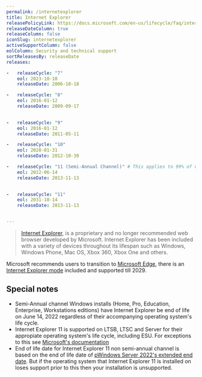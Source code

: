 ```yaml
---
permalink: /internetexplorer
title: Internet Explorer
releasePolicyLink: https://docs.microsoft.com/en-us/lifecycle/faq/internet-explorer-microsoft-edge#what-is-the-lifecycle-policy-for-internet-explorer-
releaseDateColumn: true
releaseColumn: false
iconSlug: internetexplorer
activeSupportColumn: false
eolColumn: Security and technical support
sortReleasesBy: releaseDate
releases:

-   releaseCycle: "7" 
    eol: 2023-10-10
    releaseDate: 2006-10-18

-   releaseCycle: "8"
    eol: 2016-01-12
    releaseDate: 2009-09-17

    
-   releaseCycle: "9"
    eol: 2016-01-12
    releaseDate: 2011-05-11

-   releaseCycle: "10"
    eol: 2020-01-31
    releaseDate: 2012-10-30

-   releaseCycle: "11 (Semi-Annual Channel)" # This applies to 99% of users
    eol: 2022-06-14
    releaseDate: 2013-11-13

    
-   releaseCycle: "11"
    eol: 2031-10-14
    releaseDate: 2013-11-13


---
```


> [Internet Explorer](https://www.microsoft.com/en-us/download/internet-explorer.aspx), is a proprietary and no longer recommended web browser developed by Microsoft. Internet Explorer has been included with a variety of devices throughout its lifespan such as Windows, Windows Phone, Mac OS, Xbox 360, Xbox One and others.

Microsoft recommends users to transition to [Microsoft Edge](https://www.microsoft.com/en-us/edge), there is an [Internet Explorer mode](https://docs.microsoft.com/en-us/deployedge/edge-ie-mode) included and supported till 2029.

## Special notes

- Semi-Annual channel Windows installs (Home, Pro, Education, Enterprise, Workstations editions) have Internet Explorer be end of life on June 14, 2022 regardless of their accompanying operating system's life cycle.
- Internet Explorer 11 is supported on LTSB, LTSC and Server for their appropiate operating system's life cycle, including ESU. For exceptions to this see [Microsoft's documentation](https://docs.microsoft.com/en-us/lifecycle/faq/internet-explorer-microsoft-edge#what-is-the-lifecycle-policy-for-internet-explorer-)
- End of life date for Internet Explorer 11 non semi-annual channel is based on the end of life date of [pWindows Server 2022's extended end date](https://docs.microsoft.com/en-us/lifecycle/products/windows-server-2022). But if the operating system that Internet Explorer 11 is installed on loses support prior to this then your installation is unsupported.
